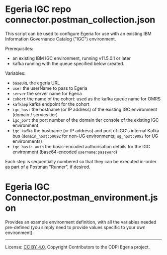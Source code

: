 <!-- SPDX-License-Identifier: Apache-2.0 -->
<!-- Copyright Contributors to the ODPi Egeria project. -->

# Egeria IGC repo connector.postman_collection.json

This script can be used to configure Egeria for use with an existing IBM Information Governance Catalog ("IGC") environment.

Prerequisites:

- an existing IBM IGC environment, running v11.5.0.1 or later
- kafka running with the queue specified below created. 

Variables:

- `baseURL` the egeria URL
- `user` the userName to pass to Egeria
- `server` the server name for Egeria
- `cohort` the name of the cohort: used as the kafka queue name for OMRS
- `kafkaep` kafka endpoint for the cohort
- `igc_host` the hostname (or IP address) of the existing IGC environment (domain / servics tier)
- `igc_port` the port number of the domain tier console of the existing IGC environment
- `igc_kafka` the hostname (or IP address) and port of IGC's internal Kafka bus (`domain_host:59092` for non-UG environments; `ug_host:9092` for UG environments)
- `igc_basic_auth` the basic-encoded authorisation details for the IGC environment (base64-encoded `username:password`)

Each step is sequentially numbered so that they can be executed in-order as part of a Postman "Runner", if desired.

# Egeria IGC Connector.postman_environment.json

Provides an example environment definition, with all the variables needed pre-defined (you simply need to provide values specific to your own environment).


----
License: [CC BY 4.0](https://creativecommons.org/licenses/by/4.0/),
Copyright Contributors to the ODPi Egeria project.
